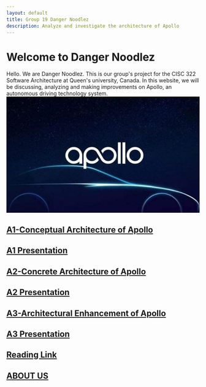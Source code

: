 ```yaml
---
layout: default
title: Group 19 Danger Noodlez
description: Analyze and investigate the architecture of Apollo
---
```


# Welcome to Danger Noodlez
Hello. We are Danger Noodlez. This is our group's project for the CISC 322 Software Architecture at Queen's university, Canada. In this website, we will be discussing, analyzing and making improvements on Apollo, an autonomous driving technology system.
![apollo_logo](./picture/apollo_logo.jfif)

## [A1-Conceptual Architecture of Apollo](./a1_conceptual_architecture.html)
## [A1 Presentation](https://www.youtube.com/watch?v=QQG8C7Ifkdg&list=PLJYH9ycQz0n1myJg9XaYcveAbXbWRhycg&ab_channel=wontonz)

## [A2-Concrete Architecture of Apollo](./a2_concrete_architecture.html)
## [A2 Presentation](https://youtu.be/GUy1We0nulQ)

## [A3-Architectural Enhancement of Apollo](./a3_proposal_for_enhancement.html)
## [A3 Presentation](https://youtu.be/Q6Q07GF5kj0)

## [Reading Link](./reading_link.html)

## [ABOUT US](./about_us.html)


